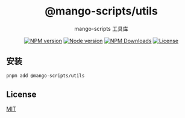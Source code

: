 <h1 align="center">
@mango-scripts/utils
</h1>
<p align="center">
mango-scripts 工具库
<p>
<p align="center">
<a href="https://www.npmjs.com/package/@mango-scripts/utils" target="__blank" rel="noopener noreferrer"><img src="https://img.shields.io/npm/v/@mango-scripts/utils?label=" alt="NPM version"></a>
<a href="https://www.npmjs.com/package/@mango-scripts/utils" target="__blank" rel="noopener noreferrer"><img src="https://img.shields.io/node/v/@mango-scripts/utils" alt="Node version"></a>
<a href="https://www.npmjs.com/package/@mango-scripts/utils" target="__blank" rel="noopener noreferrer"><img alt="NPM Downloads" src="https://img.shields.io/npm/dt/@mango-scripts/utils"></a>
<a href="./LICENSE" target="__blank" rel="noopener noreferrer"><img alt="License" src="https://img.shields.io/github/license/Albertlin0923/mango-scripts"></a>
</p>

## 安装

```bash
pnpm add @mango-scripts/utils
```

## License

[MIT](./LICENSE)
